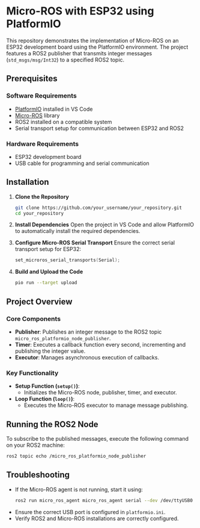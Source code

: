 # Micro-ROS with ESP32 using PlatformIO

This repository demonstrates the implementation of Micro-ROS on an ESP32 development board using the PlatformIO environment. The project features a ROS2 publisher that transmits integer messages (`std_msgs/msg/Int32`) to a specified ROS2 topic.

## Prerequisites

### Software Requirements
- [PlatformIO](https://platformio.org/) installed in VS Code
- [Micro-ROS](https://micro.ros.org/) library
- ROS2 installed on a compatible system
- Serial transport setup for communication between ESP32 and ROS2

### Hardware Requirements
- ESP32 development board
- USB cable for programming and serial communication

## Installation

1. **Clone the Repository**
   ```sh
   git clone https://github.com/your_username/your_repository.git
   cd your_repository
   ```

2. **Install Dependencies**
   Open the project in VS Code and allow PlatformIO to automatically install the required dependencies.

3. **Configure Micro-ROS Serial Transport**
   Ensure the correct serial transport setup for ESP32:
   ```cpp
   set_microros_serial_transports(Serial);
   ```

4. **Build and Upload the Code**
   ```sh
   pio run --target upload
   ```

## Project Overview

### Core Components
- **Publisher**: Publishes an integer message to the ROS2 topic `micro_ros_platformio_node_publisher`.
- **Timer**: Executes a callback function every second, incrementing and publishing the integer value.
- **Executor**: Manages asynchronous execution of callbacks.

### Key Functionality
- **Setup Function (`setup()`)**:
  - Initializes the Micro-ROS node, publisher, timer, and executor.
- **Loop Function (`loop()`)**:
  - Executes the Micro-ROS executor to manage message publishing.

## Running the ROS2 Node

To subscribe to the published messages, execute the following command on your ROS2 machine:
```sh
ros2 topic echo /micro_ros_platformio_node_publisher
```

## Troubleshooting

- If the Micro-ROS agent is not running, start it using:
  ```sh
  ros2 run micro_ros_agent micro_ros_agent serial --dev /dev/ttyUSB0 -b 115200
  ```
- Ensure the correct USB port is configured in `platformio.ini`.
- Verify ROS2 and Micro-ROS installations are correctly configured.

